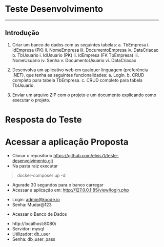 # Teste Desenvolvimento

----------

## Introdução 

1. Criar um banco de dados com as seguintes tabelas:
a. TbEmpresa
i. IdEmpresa (PK)
ii. NomeEmpresa
iii. DocumentoEmpresa
iv. DataCriacao
b. TbUsuario
i. IdUsuario (PK)
ii. IdEmpresa (FK TbEmpresa)
iii. NomeUsuario
iv. Senha
v. DocumentoUsuario
vi. DataCriacao

2. Desenvolva um aplicativo web em qualquer linguagem (preferência .NET), que tenha
as seguintes funcionalidades:
a. Login.
b. CRUD completo para tabela TbEmpresa.
c. CRUD completo para tabela TbUsuario.
3. Enviar um arquivo ZIP com o projeto e um documento explicando como executar o
projeto.

# Resposta do Teste

# Acessar a aplicação Proposta

* Clonar o repositorio https://github.com/elvis7t/teste-desenvolvimento.git
* Na pasta raiz executar 
> docker-composer up -d

* Agurade 30 segundos para o banco carregar 
* Acessar a aplicação em:
http://127.0.0.1:85/view/login.php
- Login: admin@koode.io 
- Senha: Mudar@123

* Acessar o Banco de Dados
- http://localhost:8080/
- Servidor: mysql
- Utilizador: db_user
- Senha: db_user_pass

